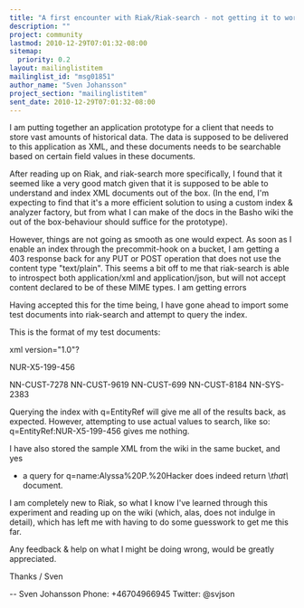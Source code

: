 ```yaml
---
title: "A first encounter with Riak/Riak-search - not getting it to work."
description: ""
project: community
lastmod: 2010-12-29T07:01:32-08:00
sitemap:
  priority: 0.2
layout: mailinglistitem
mailinglist_id: "msg01851"
author_name: "Sven Johansson"
project_section: "mailinglistitem"
sent_date: 2010-12-29T07:01:32-08:00
---
```



I am putting together an application prototype for a client that needs to
store vast amounts of historical data.
The data is supposed to be delivered to this application as XML, and these
documents needs to be searchable
based on certain field values in these documents.

After reading up on Riak, and riak-search more specifically, I found that it
seemed like a very good match given
that it is supposed to be able to understand and index XML documents out of
the box.
(In the end, I'm expecting to find that it's a more efficient solution to
using a custom index & analyzer factory, but
from what I can make of the docs in the Basho wiki the out of the
box-behaviour should suffice for the prototype).

However, things are not going as smooth as one would expect.
As soon as I enable an index through the precommit-hook on a bucket, I am
getting a 403 response back
for any PUT or POST operation that does not use the content type
"text/plain".
This seems a bit off to me that riak-search is able to introspect both
application/xml and application/json, but
will not accept content declared to be of these MIME types.
I am getting errors

Having accepted this for the time being, I have gone ahead to import some
test documents into riak-search and
attempt to query the index.

This is the format of my test documents:

xml version="1.0"?

NUR-X5-199-456

NN-CUST-7278
NN-CUST-9619
NN-CUST-699
NN-CUST-8184
NN-SYS-2383

Querying the index with q=EntityRef will give me all of the results back, as
expected.
However, attempting to use actual values to search, like so:
q=EntityRef:NUR-X5-199-456
gives me nothing.

I have also stored the sample XML from the wiki in the same bucket, and yes
- a query for
q=name:Alyssa%20P.%20Hacker does indeed return \\_that\\_ document.

I am completely new to Riak, so what I know I've learned through this
experiment and reading up
on the wiki (which, alas, does not indulge in detail), which has left me
with having to do some
guesswork to get me this far.

Any feedback & help on what I might be doing wrong, would be greatly
appreciated.

Thanks / Sven

-- 
Sven Johansson
Phone: +46704966945
Twitter: @svjson
